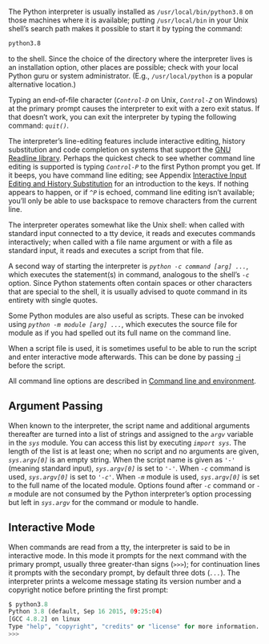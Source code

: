 
The Python interpreter is usually installed as `/usr/local/bin/python3.8` on those machines where it is available; putting `/usr/local/bin` in your Unix shell’s search path makes it possible to start it by typing the command:

```BASH
python3.8
```

to the shell. Since the choice of the directory where the interpreter lives is an installation option, other places are possible; check with your local Python guru or system administrator.  (E.g., `/usr/local/python` is a popular alternative location.)

Typing an end-of-file character (*`Control-D`* on Unix, *`Control-Z`* on Windows)  at the primary prompt causes the interpreter to exit with a zero exit status. If that doesn’t work, you can exit the interpreter by typing the following command: *`quit()`*.

The interpreter’s line-editing features include interactive editing, history substitution and code completion on systems that support the [GNU Readline library](https://tiswww.case.edu/php/chet/readline/rltop.html). Perhaps the quickest check to see whether command line editing is supported is typing *`Control-P`* to the first Python prompt you get. If it beeps, you have command line editing; see Appendix [Interactive Input Editing and History Substitution](https://docs.python.org/3.8/tutorial/interactive.html#tut-interacting) for an introduction to the keys. If nothing appears to happen, or if *`^P`* is echoed, command line editing isn’t available; you’ll only be able to use backspace to remove characters from the current line.

The interpreter operates somewhat like the Unix shell: when called with standard input connected to a tty device, it reads and executes commands interactively; when called with a file name argument or with a file as standard input, it reads and executes a script from that file.

A second way of starting the interpreter is *`python -c command [arg] ...`*, which executes the statement(s) in command, analogous to the shell’s *`-c`* option. Since Python statements often contain spaces or other characters that are special to the shell, it is usually advised to quote command in its entirety with single quotes.

Some Python modules are also useful as scripts. These can be invoked using *`python -m module [arg] ...`*, which executes the source file for module as if you had spelled out its full name on the command line.

When a script file is used, it is sometimes useful to be able to run the script and enter interactive mode afterwards. This can be done by passing [-i](https://docs.python.org/3.8/using/cmdline.html#cmdoption-i) before the script.

All command line options are described in [Command line and environment](https://docs.python.org/3.8/using/cmdline.html#using-on-general).

## Argument Passing

When known to the interpreter, the script name and additional arguments thereafter are turned into a list of strings and assigned to the *`argv`* variable in the *`sys`* module. You can access this list by executing *`import sys`*. The length of the list is at least one; when no script and no arguments are given, *`sys.argv[0]`* is an empty string. When the script name is given as *`'-'`* (meaning standard input), *`sys.argv[0]`* is set to *`'-'`*. When *`-c`* command is used, *`sys.argv[0]`* is set to *`'-c'`*. When *`-m`* module is used, *`sys.argv[0]`* is set to the full name of the located module. Options found after *`-c`* command or *`-m`* module are not consumed by the Python interpreter’s option processing but left in *`sys.argv`* for the command or module to handle.

## Interactive Mode

When commands are read from a tty, the interpreter is said to be in interactive mode. In this mode it prompts for the next command with the primary prompt, usually three greater-than signs (*`>>>`*); for continuation lines it prompts with the secondary prompt, by default three dots (*`...`*). The interpreter prints a welcome message stating its version number and a copyright notice before printing the first prompt:

```PYTHON
$ python3.8
Python 3.8 (default, Sep 16 2015, 09:25:04)
[GCC 4.8.2] on linux
Type "help", "copyright", "credits" or "license" for more information.
>>>
```